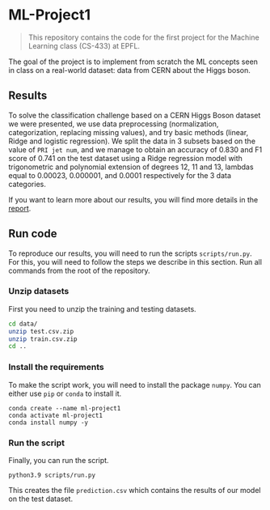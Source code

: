 # ML-Project1

> This repository contains the code for the first project for the Machine
> Learning class (CS-433) at EPFL.

The goal of the project is to implement from scratch the ML concepts seen in 
class on a real-world dataset: data from CERN about the Higgs boson.

## Results

To solve the classification challenge based on a CERN Higgs Boson dataset we were presented, we use data preprocessing (normalization, categorization, replacing missing values), and try basic methods (linear, Ridge and logistic regression). We split the data in 3 subsets based on the value of `PRI jet num`, and we manage to obtain an accuracy of 0.830 and F1 score of 0.741 on the test dataset using a Ridge regression model with trigonometric and polynomial extension of degrees 12, 11 and 13, lambdas equal to 0.00023, 0.000001, and 0.0001 respectively for the 3 data categories.

If you want to learn more about our results, you will find more details in the [report](report.pdf).

## Run code

To reproduce our results, you will need to run the scripts `scripts/run.py`. For this, you will need to follow the steps we describe in this section. Run all commands from the root of the repository.

### Unzip datasets

First you need to unzip the training and testing datasets.

```bash
cd data/
unzip test.csv.zip
unzip train.csv.zip
cd ..
```

### Install the requirements

To make the script work, you will need to install the package `numpy`. You can either use `pip` or `conda` to install it.

```
conda create --name ml-project1
conda activate ml-project1
conda install numpy -y
```

### Run the script

Finally, you can run the script.

```
python3.9 scripts/run.py 
```

This creates the file `prediction.csv` which contains the results of our model on the test dataset.
